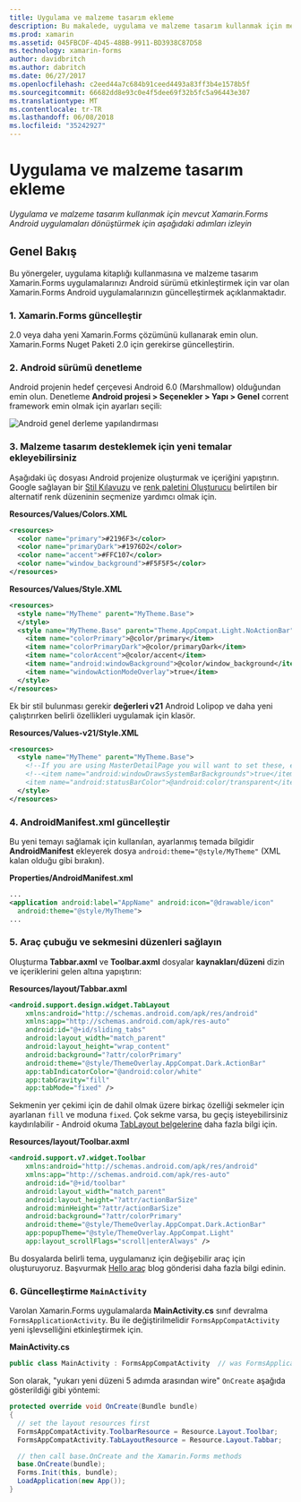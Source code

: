 ```yaml
---
title: Uygulama ve malzeme tasarım ekleme
description: Bu makalede, uygulama ve malzeme tasarım kullanmak için mevcut Xamarin.Forms Android uygulamaları dönüştürmek açıklanmaktadır.
ms.prod: xamarin
ms.assetid: 045FBCDF-4D45-48BB-9911-BD3938C87D58
ms.technology: xamarin-forms
author: davidbritch
ms.author: dabritch
ms.date: 06/27/2017
ms.openlocfilehash: c2eed44a7c684b91ceed4493a83ff3b4e1578b5f
ms.sourcegitcommit: 66682dd8e93c0e4f5dee69f32b5fc5a96443e307
ms.translationtype: MT
ms.contentlocale: tr-TR
ms.lasthandoff: 06/08/2018
ms.locfileid: "35242927"
---
```

# <a name="adding-appcompat-and-material-design"></a>Uygulama ve malzeme tasarım ekleme

_Uygulama ve malzeme tasarım kullanmak için mevcut Xamarin.Forms Android uygulamaları dönüştürmek için aşağıdaki adımları izleyin_

<!-- source https://gist.github.com/jassmith/a3b2a543f99126782936
https://blog.xamarin.com/material-design-for-your-xamarin-forms-android-apps/ -->

## <a name="overview"></a>Genel Bakış

Bu yönergeler, uygulama kitaplığı kullanmasına ve malzeme tasarım Xamarin.Forms uygulamalarınızı Android sürümü etkinleştirmek için var olan Xamarin.Forms Android uygulamalarınızın güncelleştirmek açıklanmaktadır.

### <a name="1-update-xamarinforms"></a>1. Xamarin.Forms güncelleştir

2.0 veya daha yeni Xamarin.Forms çözümünü kullanarak emin olun. Xamarin.Forms Nuget Paketi 2.0 için gerekirse güncelleştirin.

### <a name="2-check-android-version"></a>2. Android sürümü denetleme

Android projenin hedef çerçevesi Android 6.0 (Marshmallow) olduğundan emin olun. Denetleme **Android projesi > Seçenekler > Yapı > Genel** corrent framework emin olmak için ayarları seçili:

 ![](appcompat-images/target-android-6-sml.png "Android genel derleme yapılandırması")

### <a name="3-add-new-themes-to-support-material-design"></a>3. Malzeme tasarım desteklemek için yeni temalar ekleyebilirsiniz

Aşağıdaki üç dosyası Android projenize oluşturmak ve içeriğini yapıştırın. Google sağlayan bir [Stil Kılavuzu](http://www.google.com/design/spec/style/color.html#color-color-palette) ve [renk paletini Oluşturucu](http://www.materialpalette.com/) belirtilen bir alternatif renk düzeninin seçmenize yardımcı olmak için.

**Resources/Values/Colors.XML**

```xml
<resources>
  <color name="primary">#2196F3</color>
  <color name="primaryDark">#1976D2</color>
  <color name="accent">#FFC107</color>
  <color name="window_background">#F5F5F5</color>
</resources>
```

**Resources/Values/Style.XML**

```xml
<resources>
  <style name="MyTheme" parent="MyTheme.Base">
  </style>
  <style name="MyTheme.Base" parent="Theme.AppCompat.Light.NoActionBar">
    <item name="colorPrimary">@color/primary</item>
    <item name="colorPrimaryDark">@color/primaryDark</item>
    <item name="colorAccent">@color/accent</item>
    <item name="android:windowBackground">@color/window_background</item>
    <item name="windowActionModeOverlay">true</item>
  </style>
</resources>
```

Ek bir stil bulunması gerekir **değerleri v21** Android Lolipop ve daha yeni çalıştırırken belirli özellikleri uygulamak için klasör.

**Resources/Values-v21/Style.XML**

```xml
<resources>
  <style name="MyTheme" parent="MyTheme.Base">
    <!--If you are using MasterDetailPage you will want to set these, else you can leave them out-->
    <!--<item name="android:windowDrawsSystemBarBackgrounds">true</item>
    <item name="android:statusBarColor">@android:color/transparent</item>-->
  </style>
</resources>
```

### <a name="4-update-androidmanifestxml"></a>4. AndroidManifest.xml güncelleştir

Bu yeni temayı sağlamak için kullanılan, ayarlanmış temada bilgidir **AndroidManifest** ekleyerek dosya `android:theme="@style/MyTheme"` (XML kalan olduğu gibi bırakın).

**Properties/AndroidManifest.xml**

```xml
...
<application android:label="AppName" android:icon="@drawable/icon"
  android:theme="@style/MyTheme">
...
```

### <a name="5-provide-toolbar-and-tab-layouts"></a>5. Araç çubuğu ve sekmesini düzenleri sağlayın

Oluşturma **Tabbar.axml** ve **Toolbar.axml** dosyalar **kaynakları/düzeni** dizin ve içeriklerini gelen altına yapıştırın:

**Resources/layout/Tabbar.axml**

```xml
<android.support.design.widget.TabLayout
    xmlns:android="http://schemas.android.com/apk/res/android"
    xmlns:app="http://schemas.android.com/apk/res-auto"
    android:id="@+id/sliding_tabs"
    android:layout_width="match_parent"
    android:layout_height="wrap_content"
    android:background="?attr/colorPrimary"
    android:theme="@style/ThemeOverlay.AppCompat.Dark.ActionBar"
    app:tabIndicatorColor="@android:color/white"
    app:tabGravity="fill"
    app:tabMode="fixed" />
```

Sekmenin yer çekimi için de dahil olmak üzere birkaç özelliği sekmeler için ayarlanan `fill` ve moduna `fixed`.
Çok sekme varsa, bu geçiş isteyebilirsiniz kaydırılabilir - Android okuma [TabLayout belgelerine](http://developer.android.com/reference/android/support/design/widget/TabLayout.html) daha fazla bilgi için.

**Resources/layout/Toolbar.axml**

```xml
<android.support.v7.widget.Toolbar
    xmlns:android="http://schemas.android.com/apk/res/android"
    xmlns:app="http://schemas.android.com/apk/res-auto"
    android:id="@+id/toolbar"
    android:layout_width="match_parent"
    android:layout_height="?attr/actionBarSize"
    android:minHeight="?attr/actionBarSize"
    android:background="?attr/colorPrimary"
    android:theme="@style/ThemeOverlay.AppCompat.Dark.ActionBar"
    app:popupTheme="@style/ThemeOverlay.AppCompat.Light"
    app:layout_scrollFlags="scroll|enterAlways" />
```

Bu dosyalarda belirli tema, uygulamanız için değişebilir araç için oluşturuyoruz.
Başvurmak [Hello araç](https://blog.xamarin.com/android-tips-hello-toolbar-goodbye-action-bar/) blog gönderisi daha fazla bilgi edinin.


### <a name="6-update-the-mainactivity"></a>6. Güncelleştirme `MainActivity`

Varolan Xamarin.Forms uygulamalarda **MainActivity.cs** sınıf devralma `FormsApplicationActivity`. Bu ile değiştirilmelidir `FormsAppCompatActivity` yeni işlevselliğini etkinleştirmek için.

**MainActivity.cs**

```csharp
public class MainActivity : FormsAppCompatActivity  // was FormsApplicationActivity
```

Son olarak, "yukarı yeni düzeni 5 adımda arasından wire" `OnCreate` aşağıda gösterildiği gibi yöntemi:

```csharp
protected override void OnCreate(Bundle bundle)
{
  // set the layout resources first
  FormsAppCompatActivity.ToolbarResource = Resource.Layout.Toolbar;
  FormsAppCompatActivity.TabLayoutResource = Resource.Layout.Tabbar;

  // then call base.OnCreate and the Xamarin.Forms methods
  base.OnCreate(bundle);
  Forms.Init(this, bundle);
  LoadApplication(new App());
}
```
